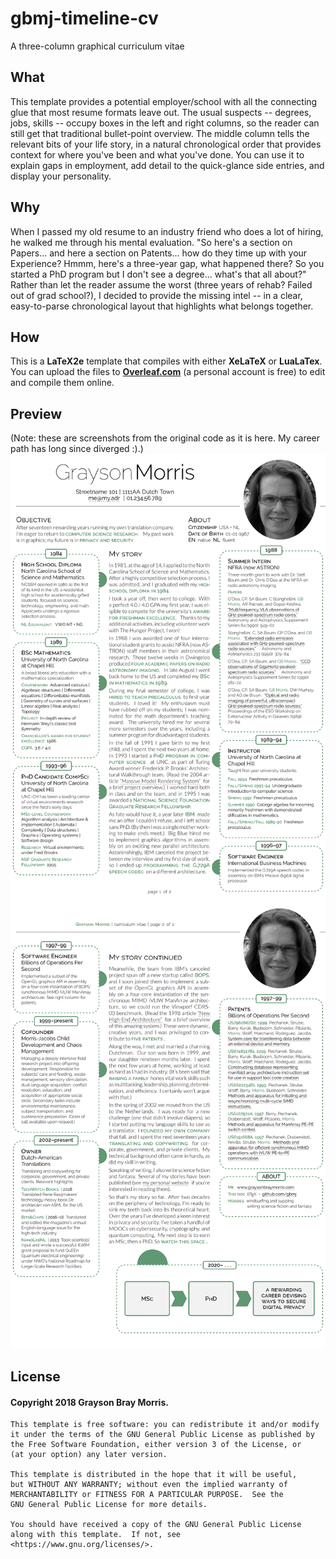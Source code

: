 # gbmj-timeline-cv
A three-column graphical curriculum vitae
## What
This template provides a potential employer/school with all the connecting glue that most resume formats leave out. The usual suspects -- degrees, jobs, skills -- occupy boxes in the left and right columns, so the reader can still get that traditional bullet-point overview. The middle column tells the relevant bits of your life story, in a natural chronological order that provides context for where you've been and what you've done. You can use it to explain gaps in employment, add detail to the quick-glance side entries, and display your personality.
## Why
When I passed my old resume to an industry friend who does a lot of hiring, he walked me through his mental evaluation. "So here's a section on Papers... and here a section on Patents... how do they time up with your Experience? Hmmm, here's a three-year gap, what happened there? So you started a PhD program but I don't see a degree... what's that all about?" Rather than let the reader assume the worst (three years of rehab? Failed out of grad school?), I decided to provide the missing intel -- in a clear, easy-to-parse chronological layout that highlights what belongs together.
## How
This is a __LaTeX2e__ template that compiles with either __XeLaTeX__ or __LuaLaTex__. You can upload the files to [__Overleaf.com__](https://overleaf.com) (a personal account is free) to edit and compile them online.
## Preview
(Note: these are screenshots from the original code as it is here. My career path has long since diverged :).)
![sample cv page 1 image](https://github.com/gbmj/gbmj-timeline-cv/blob/master/sample-cv-p1n.png "sample cv page 1")
![sample cv page 2 image](https://github.com/gbmj/gbmj-timeline-cv/blob/master/sample-cv-p2.png "sample cv page 2")
## License
#### Copyright 2018 Grayson Bray Morris.

    This template is free software: you can redistribute it and/or modify
    it under the terms of the GNU General Public License as published by
    the Free Software Foundation, either version 3 of the License, or
    (at your option) any later version.

    This template is distributed in the hope that it will be useful,
    but WITHOUT ANY WARRANTY; without even the implied warranty of
    MERCHANTABILITY or FITNESS FOR A PARTICULAR PURPOSE.  See the
    GNU General Public License for more details.

    You should have received a copy of the GNU General Public License
    along with this template.  If not, see <https://www.gnu.org/licenses/>.

